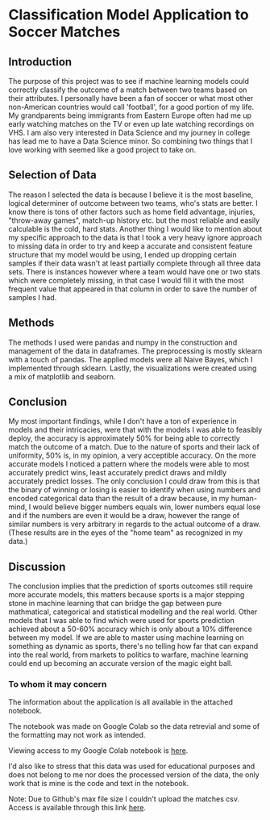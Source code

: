 # Classification Model Application to Soccer Matches

## Introduction
The purpose of this project was to see if machine learning models could correctly classify the outcome of a match between two teams based on their attributes. I personally have been a fan of soccer or what most other non-American countries would call 'football', for a good portion of my life. My grandparents being immigrants from Eastern Europe often had me up early watching matches on the TV or even up late watching recordings on VHS. I am also very interested in Data Science and my journey in college has lead me to have a Data Science minor. So combining two things that I love working with seemed like a good project to take on. 

## Selection of Data
The reason I selected the data is because I believe it is the most baseline, logical determiner of outcome between two teams, who's stats are better. I know there is tons of other factors such as home field advantage, injuries, "throw-away games", match-up history etc. but the most reliable and easily calculable is the cold, hard stats. Another thing I would like to mention about my specific approach to the data is that I took a very heavy ignore approach to missing data in order to try and keep a accurate and consistent feature structure that my model would be using, I ended up dropping certain samples if their data wasn't at least partially complete through all three data sets. There is instances however where a team would have one or two stats which were completely missing, in that case I would fill it with the most frequent value that appeared in that column in order to save the number of samples I had.

## Methods
The methods I used were pandas and numpy in the construction and management of the data in dataframes. The preprocessing is mostly sklearn with a touch of pandas. The applied models were all Naive Bayes, which I implemented through sklearn. Lastly, the visualizations were created using a mix of matplotlib and seaborn.

## Conclusion
My most important findings, while I don't have a ton of experience in models and their intricacies, were that with the models I was able to feasibly deploy, the accuracy is approximately 50% for being able to correctly match the outcome of a match. Due to the nature of sports and their lack of uniformity, 50% is, in my opinion, a very acceptible accuracy. On the more accurate models I noticed a pattern where the models were able to most accurately predict wins, least accurately predict draws and mildly accurately predict losses. The only conclusion I could draw from this is that the binary of winning or losing is easier to identify when using numbers and encoded categorical data than the result of a draw because, in my human-mind, I would believe bigger numbers equals win, lower numbers equal lose and if the numbers are even it would be a draw, however the range of similar numbers is very arbitrary in regards to the actual outcome of a draw. (These results are in the eyes of the "home team" as recognized in my data.)

## Discussion
The conclusion implies that the prediction of sports outcomes still require more accurate models, this matters because sports is a major stepping stone in machine learning that can bridge the gap between pure mathmatical, categorical and statistical modelling and the real world. Other models that I was able to find which were used for sports prediction achieved about a 50-60% accuracy which is only about a 10% difference between my model. If we are able to master using machine learning on something as dynamic as sports, there's no telling how far that can expand into the real world, from markets to politics to warfare, machine learning could end up becoming an accurate version of the magic eight ball.


### To whom it may concern

The information about the application is all available in the attached notebook.

The notebook was made on Google Colab so the data retrevial and some of the formatting may not work as intended.

Viewing access to my Google Colab notebook is [here](https://colab.research.google.com/drive/1CkHq6P33IE62aVJPFO67Gnj7jhNjwAj9?usp=sharing).

I'd also like to stress that this data was used for educational purposes and does not belong to me nor does the processed version of the data, the only work that is mine is the code and text in the notebook.

Note: Due to Github's max file size I couldn't upload the matches csv. Access is available through this link [here](https://drive.google.com/file/d/1SIJGF12CiSSACpLemifoTFAdmrjtocQL/view?usp=sharing).
